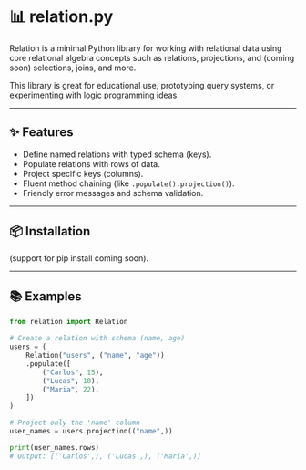 # 📊 relation.py

Relation is a minimal Python library for working with relational data using core
relational algebra concepts such as relations, projections, and (coming soon)
selections, joins, and more.

This library is great for educational use, prototyping query systems, or
experimenting with logic programming ideas.

---

## ✨ Features

- Define named relations with typed schema (keys).
- Populate relations with rows of data.
- Project specific keys (columns).
- Fluent method chaining (like `.populate().projection()`).
- Friendly error messages and schema validation.

---

## 📦 Installation

(support for pip install coming soon).

---

## 📚 Examples

```python
from relation import Relation

# Create a relation with schema (name, age)
users = (
    Relation("users", ("name", "age"))
    .populate([
        ("Carlos", 15),
        ("Lucas", 18),
        ("Maria", 22),
    ])
)

# Project only the 'name' column
user_names = users.projection(("name",))

print(user_names.rows)
# Output: [('Carlos',), ('Lucas',), ('Maria',)]
```
